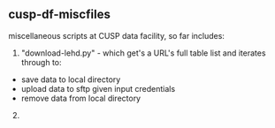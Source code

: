 ## cusp-df-miscfiles

miscellaneous scripts at CUSP data facility, so far includes:

1. "download-lehd.py" - which get's a URL's full table list and iterates through to:
+ save data to local directory
+ upload data to sftp given input credentials
+ remove data from local directory
2. 
